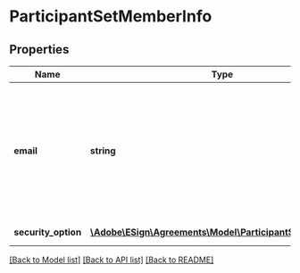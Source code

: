 # ParticipantSetMemberInfo

## Properties
Name | Type | Description | Notes
------------ | ------------- | ------------- | -------------
**email** | **string** | Email of the participant. In case of creating new Agreements(POST/PUT), this is a required field. In case of GET, this is the required field and will always be returned unless it is a fax workflow( legacy agreements) that were created using fax as input | [optional] 
**security_option** | [**\Adobe\ESign\Agreements\Model\ParticipantSecurityOption**](ParticipantSecurityOption.md) | Security options that apply to the participant | [optional] 

[[Back to Model list]](../README.md#documentation-for-models) [[Back to API list]](../README.md#documentation-for-api-endpoints) [[Back to README]](../README.md)


